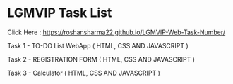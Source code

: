 # LGMVIP Task List

Click Here : https://roshansharma22.github.io/LGMVIP-Web-Task-Number/

Task 1 - TO-DO List WebApp ( HTML, CSS AND JAVASCRIPT )

Task 2 - REGISTRATION FORM ( HTML, CSS AND JAVASCRIPT )

Task 3 - Calculator ( HTML, CSS AND JAVASCRIPT )

